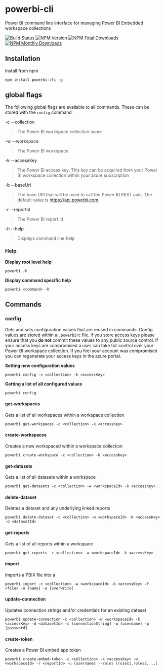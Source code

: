 # powerbi-cli
Power BI command line interface for managing Power BI Embedded workspace collections

[![Build Status](https://img.shields.io/travis/Microsoft/PowerBI-Cli/master.svg)](https://travis-ci.org/Microsoft/PowerBI-Cli)
[![NPM Version](https://img.shields.io/npm/v/powerbi-cli.svg)](https://www.npmjs.com/package/powerbi-cli)
[![NPM Total Downloads](https://img.shields.io/npm/dt/powerbi-cli.svg)](https://www.npmjs.com/package/powerbi-cli)
[![NPM Monthly Downloads](https://img.shields.io/npm/dm/powerbi-cli.svg)](https://www.npmjs.com/package/powerbi-cli)

## Installation
Install from npm

`npm install powerbi-cli -g`

## global flags
The following global flags are available to all commands.  These can be stored with the `config` command

-c --collection
> The Power BI workspace collection name

-w --workspace
> The Power BI workspace

-k --accessKey
> The Power BI access key.  This key can be acquired from your Power BI workspace collection within your azure subscription

-b --baseUri
> The base URI that will be used to call the Power BI REST apis.  The default value is https://api.powerbi.com.

-r --reportId
> The Power BI report id

-h --help
> Displays command line help

### Help
**Display root level help**

`powerbi -h`

**Display command specific help**

`powerbi <command> -h`

## Commands

### config
Gets and sets configuration values that are reused in commands. Config values are stored within a `.powerbirc` file.  If you store access keys please ensure that you **do not** commit these values to any public source control.  If your access keys are compromised a user can take full control over your Power BI workspace collection.  If you feel your account was compromised you can regenerate your access keys in the azure portal.

**Setting new configuration values**

`powerbi config -c <collection> -k <accessKey>`

**Getting a list of all configured values**

`powerbi config`
#### get-workspaces
Gets a list of all workspaces within a workspace collection

`powerbi get-workspaces -c <collection> -k <accessKey>`
#### create-workspaces
Creates a new workspaced within a workspace collection

`powerbi create-workspace -c <collection> -k <accessKey>`
#### get-datasets
Gets a list of all datasets within a workspace

`powerbi get-datasets -c <collection> -w <workspaceId> -k <accessKey>`
#### delete-dataset
Deletes a dataset and any underlying linked reports

`powerbi delete-dataset -c <collection> -w <workspaceId> -k <accessKey> -d <datasetId>`
#### get-reports
Gets a list of all reports within a workspace

`powerbi get-reports -c <collection> -w <workspaceId> -k <accessKey>`
#### import
Imports a PBIX file into a 

`powerbi import -c <collection> -w <workspaceId> -k <accessKey> -f <file> -n [name] -o [overwrite]`
#### update-connection
Updates connection strings and/or credentials for an existing dataset

`powerbi update-connection -c <collection> -w <workspaceId> -k <accessKey> -d <datasetId> -s [connectionString] -u [username] -p [password]`
#### create-token
Creates a Power BI embed app token

`powerbi create-embed-token -c <collection> -k <accessKey> -w <workspaceId> -r <reportId> -u [username] --roles [roles1,roles2,...]`

